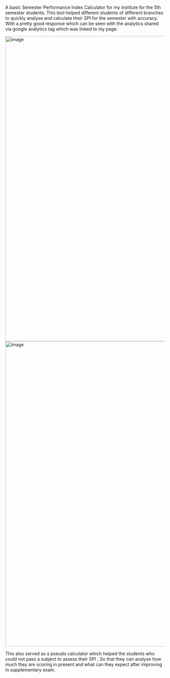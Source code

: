 A basic Semester Performance Index Calculator for my institute for the 5th semester students.
This tool helped different students of different branches to quickly analyse and calculate their SPI for the semester with accuracy.
With a pretty good response which can be seen with the analytics shared via google analytics tag which was linked to my page.


<img width="960" alt="image" src="https://github.com/Harsh-KumarJha/SPI-calculator-website/assets/121922047/332928f1-1792-4030-a890-f3674480c407">
<img width="960" alt="image" src="https://github.com/Harsh-KumarJha/SPI-calculator-website/assets/121922047/a46dad93-6502-4607-8a55-acb9b1cad873">


This also served as a pseudo calculator which helped the students who could not pass a subject to assess their SPI ; So that they can analyse how much they are scoring in present and what can they expect after improving in supplementary exam.

